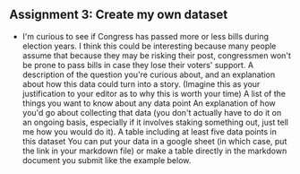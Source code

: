 ## Assignment 3: Create my own dataset
- I'm curious to see if Congress has passed more or less bills during election years. I think this could be interesting because many people
assume that because they may be risking their post, congressmen won't be prone to pass bills in case they lose their voters' support. 
A description of the question you're curious about, and an explanation about how this data could turn into a story. (Imagine this as your
justification to your editor as to why this is worth your time)
A list of the things you want to know about any data point
An explanation of how you'd go about collecting that data (you don't actually have to do it on an ongoing basis, especially if it involves
staking something out, just tell me how you would do it).
A table including at least five data points in this dataset
You can put your data in a google sheet (in which case, put the link in your markdown file) or make a table directly in the 
markdown document you submit like the example below.
